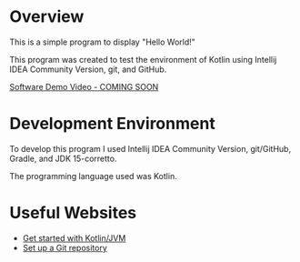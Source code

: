 # Overview

This is a simple program to display "Hello World!"

This program was created to test the environment of Kotlin using Intellij IDEA Community Version, git, and GitHub. 

[Software Demo Video - COMING SOON](http://youtube.com)

# Development Environment

To develop this program I used Intellij IDEA Community Version, git/GitHub, Gradle, and JDK 15-corretto.

The programming language used was Kotlin.
# Useful Websites

* [Get started with Kotlin/JVM](https://kotlinlang.org/docs/jvm-get-started.html)
* [Set up a Git repository](https://www.jetbrains.com/help/idea/set-up-a-git-repository.html)